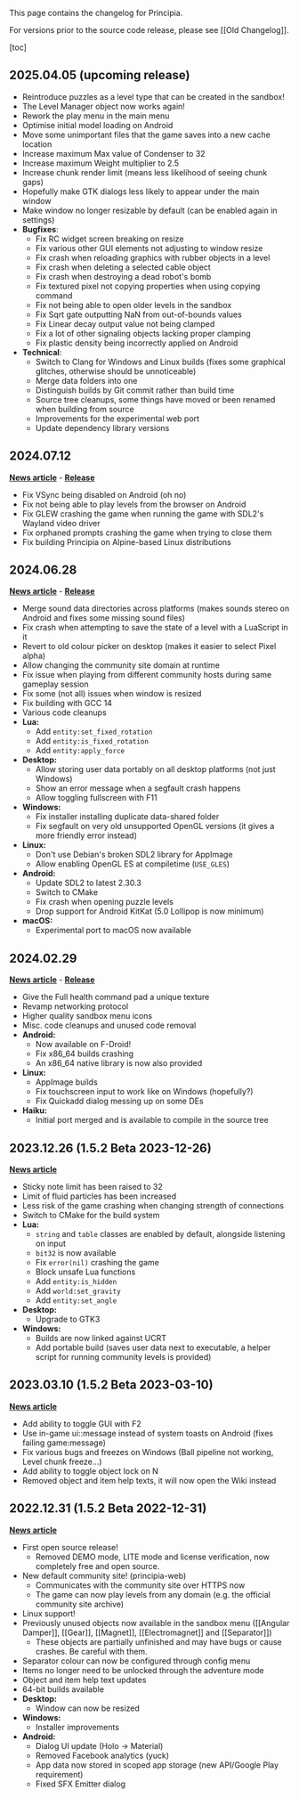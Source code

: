 This page contains the changelog for Principia.

For versions prior to the source code release, please see [[Old Changelog]].

[toc]

## 2025.04.05 (upcoming release)
<!--**[News article](https://principia-web.se/news/19)** - **[Release](https://github.com/Bithack/principia/releases/tag/2025.04.05)**-->

- Reintroduce puzzles as a level type that can be created in the sandbox!
- The Level Manager object now works again!
- Rework the play menu in the main menu
- Optimise initial model loading on Android
- Move some unimportant files that the game saves into a new cache location
- Increase maximum Max value of Condenser to 32
- Increase maximum Weight multiplier to 2.5
- Increase chunk render limit (means less likelihood of seeing chunk gaps)
- Hopefully make GTK dialogs less likely to appear under the main window
- Make window no longer resizable by default (can be enabled again in settings)
- **Bugfixes**:
  - Fix RC widget screen breaking on resize
  - Fix various other GUI elements not adjusting to window resize
  - Fix crash when reloading graphics with rubber objects in a level
  - Fix crash when deleting a selected cable object
  - Fix crash when destroying a dead robot's bomb
  - Fix textured pixel not copying properties when using copying command
  - Fix not being able to open older levels in the sandbox
  - Fix Sqrt gate outputting NaN from out-of-bounds values
  - Fix Linear decay output value not being clamped
  - Fix a lot of other signaling objects lacking proper clamping
  - Fix plastic density being incorrectly applied on Android
- **Technical**:
  - Switch to Clang for Windows and Linux builds (fixes some graphical glitches, otherwise should be unnoticeable)
  - Merge data folders into one
  - Distinguish builds by Git commit rather than build time
  - Source tree cleanups, some things have moved or been renamed when building from source
  - Improvements for the experimental web port
  - Update dependency library versions

## 2024.07.12
**[News article](https://principia-web.se/news/16)** - **[Release](https://github.com/Bithack/principia/releases/tag/2024.07.12)**

- Fix VSync being disabled on Android (oh no)
- Fix not being able to play levels from the browser on Android
- Fix GLEW crashing the game when running the game with SDL2's Wayland video driver
- Fix orphaned prompts crashing the game when trying to close them
- Fix building Principia on Alpine-based Linux distributions

## 2024.06.28
**[News article](https://principia-web.se/news/15)** - **[Release](https://github.com/Bithack/principia/releases/tag/2024.06.28)**

- Merge sound data directories across platforms (makes sounds stereo on Android and fixes some missing sound files)
- Fix crash when attempting to save the state of a level with a LuaScript in it
- Revert to old colour picker on desktop (makes it easier to select Pixel alpha)
- Allow changing the community site domain at runtime
- Fix issue when playing from different community hosts during same gameplay session
- Fix some (not all) issues when window is resized
- Fix building with GCC 14
- Various code cleanups
- **Lua:**
  - Add `entity:set_fixed_rotation`
  - Add `entity:is_fixed_rotation`
  - Add `entity:apply_force`
- **Desktop:**
  - Allow storing user data portably on all desktop platforms (not just Windows)
  - Show an error message when a segfault crash happens
  - Allow toggling fullscreen with F11
- **Windows:**
  - Fix installer installing duplicate data-shared folder
  - Fix segfault on very old unsupported OpenGL versions (it gives a more friendly error instead)
- **Linux:**
  - Don't use Debian's broken SDL2 library for AppImage
  - Allow enabling OpenGL ES at compiletime (`USE_GLES`)
- **Android:**
  - Update SDL2 to latest 2.30.3
  - Switch to CMake
  - Fix crash when opening puzzle levels
  - Drop support for Android KitKat (5.0 Lollipop is now minimum)
- **macOS:**
  - Experimental port to macOS now available

## 2024.02.29
**[News article](https://principia-web.se/news/13)** - **[Release](https://github.com/Bithack/principia/releases/tag/2024.02.29)**

- Give the Full health command pad a unique texture
- Revamp networking protocol
- Higher quality sandbox menu icons
- Misc. code cleanups and unused code removal
- **Android:**
  - Now available on F-Droid!
  - Fix x86_64 builds crashing
  - An x86_64 native library is now also provided
- **Linux:**
  - AppImage builds
  - Fix touchscreen input to work like on Windows (hopefully?)
  - Fix Quickadd dialog messing up on some DEs
- **Haiku:**
  - Initial port merged and is available to compile in the source tree

## 2023.12.26 (1.5.2 Beta 2023-12-26)
**[News article](https://principia-web.se/news/12)**

- Sticky note limit has been raised to 32
- Limit of fluid particles has been increased
- Less risk of the game crashing when changing strength of connections
- Switch to CMake for the build system
- **Lua:**
  - `string` and `table` classes are enabled by default, alongside listening on input
  - `bit32` is now available
  - Fix `error(nil)` crashing the game
  - Block unsafe Lua functions
  - Add `entity:is_hidden`
  - Add `world:set_gravity`
  - Add `entity:set_angle`
- **Desktop:**
  - Upgrade to GTK3
- **Windows:**
  - Builds are now linked against UCRT
  - Add portable build (saves user data next to executable, a helper script for running community levels is provided)

## 2023.03.10 (1.5.2 Beta 2023-03-10)
**[News article](https://principia-web.se/news/9)**

- Add ability to toggle GUI with F2
- Use in-game ui::message instead of system toasts on Android (fixes failing game:message)
- Fix various bugs and freezes on Windows (Ball pipeline not working, Level chunk freeze...)
- Add ability to toggle object lock on N
- Removed object and item help texts, it will now open the Wiki instead

## 2022.12.31 (1.5.2 Beta 2022-12-31)
**[News article](https://principia-web.se/news/8)**

- First open source release!
  - Removed DEMO mode, LITE mode and license verification, now completely free and open source.
- New default community site! (principia-web)
  - Communicates with the community site over HTTPS now
  - The game can now play levels from any domain (e.g. the official community site archive)
- Linux support!
- Previously unused objects now available in the sandbox menu ([[Angular Damper]], [[Gear]], [[Magnet]], [[Electromagnet]] and [[Separator]])
  - These objects are partially unfinished and may have bugs or cause crashes. Be careful with them.
- Separator colour can now be configured through config menu
- Items no longer need to be unlocked through the adventure mode
- Object and item help text updates
- 64-bit builds available
- **Desktop:**
  - Window can now be resized
- **Windows:**
  - Installer improvements
- **Android:**
  - Dialog UI update (Holo -> Material)
  - Removed Facebook analytics (yuck)
  - App data now stored in scoped app storage (new API/Google Play requirement)
  - Fixed SFX Emitter dialog
